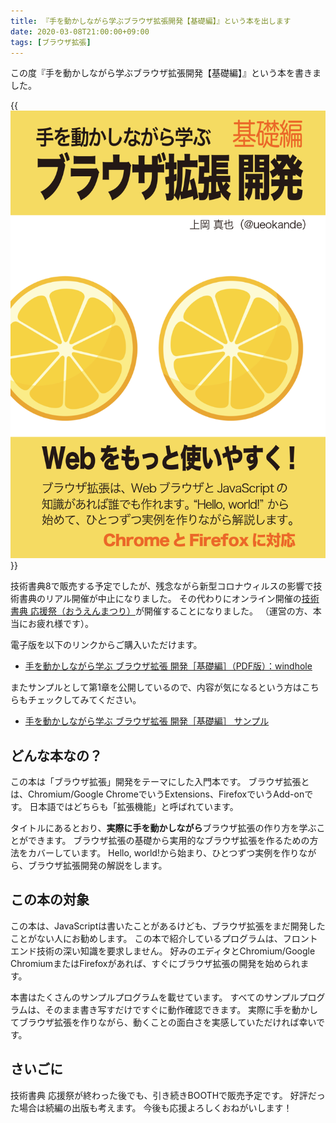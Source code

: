 ```yaml
---
title: 『手を動かしながら学ぶブラウザ拡張開発【基礎編】』という本を出します
date: 2020-03-08T21:00:00+09:00
tags: [ブラウザ拡張]
---
```


この度『手を動かしながら学ぶブラウザ拡張開発【基礎編】』という本を書きました。

{{<img alt="手を動かしながら学ぶブラウザ拡張開発【基礎編】のカバー画像" src="./developing-browser-extensions-cover.png">}}

技術書典8で販売する予定でしたが、残念ながら新型コロナウィルスの影響で技術書典のリアル開催が中止になりました。
その代わりにオンライン開催の[技術書典 応援祭（おうえんまつり）][cheering-tbf]が開催することになりました。
（運営の方、本当にお疲れ様です）。

電子版を以下のリンクからご購入いただけます。

- [手を動かしながら学ぶ ブラウザ拡張 開発［基礎編］（PDF版）：windhole](https://techbookfest.org/product/5629988065771520)

またサンプルとして第1章を公開しているので、内容が気になるという方はこちらもチェックしてみてください。

- [手を動かしながら学ぶ ブラウザ拡張 開発［基礎編］ サンプル](https://drive.google.com/file/d/1_FTjv26LksrpwT0fdHIvDm0TKd1j8w5T/view)

## どんな本なの？

この本は「ブラウザ拡張」開発をテーマにした入門本です。
ブラウザ拡張とは、Chromium/Google ChromeでいうExtensions、FirefoxでいうAdd-onです。
日本語ではどちらも「拡張機能」と呼ばれています。

タイトルにあるとおり、**実際に手を動かしながら**ブラウザ拡張の作り方を学ぶことができます。
ブラウザ拡張の基礎から実用的なブラウザ拡張を作るための方法をカバーしています。
Hello, world!から始まり、ひとつずつ実例を作りながら、ブラウザ拡張開発の解説をします。

## この本の対象

この本は、JavaScriptは書いたことがあるけども、ブラウザ拡張をまだ開発したことがない人にお勧めします。
この本で紹介しているプログラムは、フロントエンド技術の深い知識を要求しません。
好みのエディタとChromium/Google ChromiumまたはFirefoxがあれば、すぐにブラウザ拡張の開発を始められます。

本書はたくさんのサンプルプログラムを載せています。
すべてのサンプルプログラムは、そのまま書き写すだけですぐに動作確認できます。
実際に手を動かしてブラウザ拡張を作りながら、動くことの面白さを実感していただければ幸いです。

## さいごに

技術書典 応援祭が終わった後でも、引き続きBOOTHで販売予定です。
好評だった場合は続編の出版も考えます。
今後も応援よろしくおねがいします！

[cheering-tbf]: https://blog.techbookfest.org/2020/02/28/cheering-tbf/
